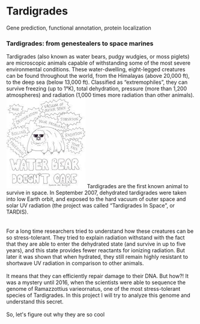 # Tardigrades
Gene prediction, functional annotation, protein localization

### Tardigrades: from genestealers to space marines 
Tardigrades (also known as water bears, pudgy wudgies, or moss piglets) are microscopic animals capable of withstanding some of the most severe environmental conditions. These water-dwelling, eight-legged creatures can be found throughout the world, from the Himalayas (above 20,000 ft), to the deep sea (below 13,000 ft). Classified as “extremophiles”, they can survive freezing (up to 1°K), total dehydration, pressure (more than 1,200 atmospheres) and radiation (1,000 times more radiation than other animals).  
![no_care](./images/no_care.jpeg "no_care")
Tardigrades are the first known animal to survive in space. In September 2007, dehydrated tardigrades were taken into low Earth orbit, and exposed to the hard vacuum of outer space and solar UV radiation (the project was called “Tardigrades In Space”, or TARDIS).<br>  
<br>
For a long time researchers tried to understand how these creatures can be so stress-tolerant. They tried to explain radiation withstand with the fact that they are able to enter the dehydrated state (and survive in up to five years), and this state provides fewer reactants for ionizing radiation. But later it was shown that when hydrated, they still remain highly resistant to shortwave UV radiation in comparison to other animals.<br> 
<br>
It means that they can efficiently repair damage to their DNA. But how?! It was a mystery until 2016, when the scientists were able to sequence the genome of Ramazzottius varieornatus, one of the most stress-tolerant species of Tardigrades. In this project I will try to analyze this genome and understand this secret.<br>
<br>
So, let's figure out why they are so cool
